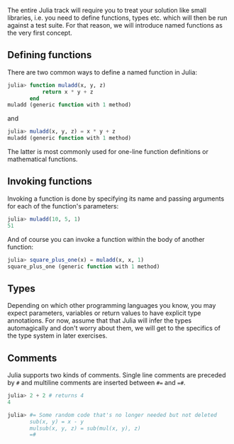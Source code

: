 The entire Julia track will require you to treat your solution like small libraries, i.e. you need to define functions, types etc. which will then be run against a test suite.
For that reason, we will introduce named functions as the very first concept.

<!-- TODO: Add a note that explains the REPL julia block syntax-->

## Defining functions

There are two common ways to define a named function in Julia:

```julia
julia> function muladd(x, y, z)
           return x * y + z
       end
muladd (generic function with 1 method)
```

and

```julia
julia> muladd(x, y, z) = x * y + z
muladd (generic function with 1 method)
```

The latter is most commonly used for one-line function definitions or mathematical functions.

## Invoking functions

Invoking a function is done by specifying its name and passing arguments for each of the function's parameters:

```julia
julia> muladd(10, 5, 1)
51
```

And of course you can invoke a function within the body of another function:

```julia
julia> square_plus_one(x) = muladd(x, x, 1)
square_plus_one (generic function with 1 method)
```

## Types

Depending on which other programming languages you know, you may expect parameters, variables or return values to have explicit type annotations.
For now, assume that that Julia will infer the types automagically and don't worry about them, we will get to the specifics of the type system in later exercises.

## Comments

Julia supports two kinds of comments.
Single line comments are preceded by `#` and multiline comments are inserted between `#=` and `=#`.

```julia
julia> 2 + 2 # returns 4
4
```

```julia
julia> #= Some random code that's no longer needed but not deleted
       sub(x, y) = x - y
       mulsub(x, y, z) = sub(mul(x, y), z)
       =#

```
